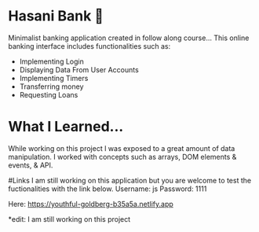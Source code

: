 # Hasani Bank 🏦
Minimalist banking application created in follow along course...
This online banking interface includes functionalities such as:
- Implementing Login
- Displaying Data From User Accounts
- Implementing Timers
- Transferring money
- Requesting Loans

# What I Learned...
While working on this project I was exposed to a great amount of data manipulation. 
I worked with concepts such as arrays, DOM elements & events, & API.

#Links
I am still working on this application but you are welcome to test the fuctionalities with the link below. 
Username: js
Password: 1111

Here: https://youthful-goldberg-b35a5a.netlify.app


*edit: I am still working on this project
